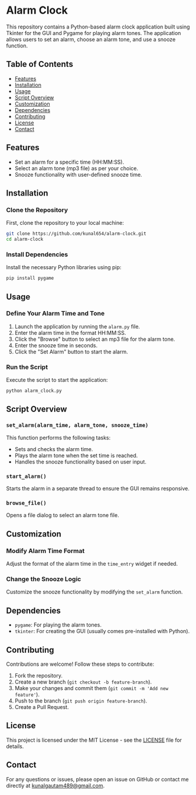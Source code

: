 
# Alarm Clock

This repository contains a Python-based alarm clock application built using Tkinter for the GUI and Pygame for playing alarm tones. The application allows users to set an alarm, choose an alarm tone, and use a snooze function.

## Table of Contents

- [Features](#features)
- [Installation](#installation)
- [Usage](#usage)
- [Script Overview](#script-overview)
- [Customization](#customization)
- [Dependencies](#dependencies)
- [Contributing](#contributing)
- [License](#license)
- [Contact](#contact)

## Features

- Set an alarm for a specific time (HH:MM:SS).
- Select an alarm tone (mp3 file) as per your choice.
- Snooze functionality with user-defined snooze time.

## Installation

### Clone the Repository

First, clone the repository to your local machine:

```bash
git clone https://github.com/kunal654/alarm-clock.git
cd alarm-clock
```

### Install Dependencies

Install the necessary Python libraries using pip:

```bash
pip install pygame
```

## Usage

### Define Your Alarm Time and Tone

1. Launch the application by running the `alarm.py` file.
2. Enter the alarm time in the format HH:MM:SS.
3. Click the "Browse" button to select an mp3 file for the alarm tone.
4. Enter the snooze time in seconds.
5. Click the "Set Alarm" button to start the alarm.

### Run the Script

Execute the script to start the application:

```bash
python alarm_clock.py
```

## Script Overview

### `set_alarm(alarm_time, alarm_tone, snooze_time)`

This function performs the following tasks:

- Sets and checks the alarm time.
- Plays the alarm tone when the set time is reached.
- Handles the snooze functionality based on user input.

### `start_alarm()`

Starts the alarm in a separate thread to ensure the GUI remains responsive.

### `browse_file()`

Opens a file dialog to select an alarm tone file.

## Customization

### Modify Alarm Time Format

Adjust the format of the alarm time in the `time_entry` widget if needed.

### Change the Snooze Logic

Customize the snooze functionality by modifying the `set_alarm` function.

## Dependencies

- `pygame`: For playing the alarm tones.
- `tkinter`: For creating the GUI (usually comes pre-installed with Python).

## Contributing

Contributions are welcome! Follow these steps to contribute:

1. Fork the repository.
2. Create a new branch (`git checkout -b feature-branch`).
3. Make your changes and commit them (`git commit -m 'Add new feature'`).
4. Push to the branch (`git push origin feature-branch`).
5. Create a Pull Request.

## License

This project is licensed under the MIT License - see the [LICENSE](LICENSE) file for details.

## Contact

For any questions or issues, please open an issue on GitHub or contact me directly at [kunalgautam489@gmail.com](mailto:kunalgautam489@gmail.com).


